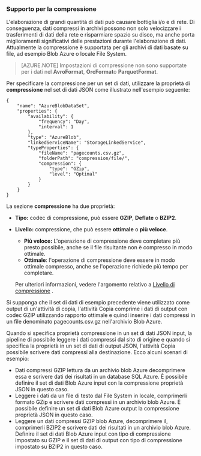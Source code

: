 ### <a name="compression-support"></a>Supporto per la compressione  
L'elaborazione di grandi quantità di dati può causare bottiglia i/o e di rete. Di conseguenza, dati compressi in archivi possono non solo velocizzare i trasferimenti di dati della rete e risparmiare spazio su disco, ma anche porta miglioramenti significativi delle prestazioni durante l'elaborazione di dati. Attualmente la compressione è supportata per gli archivi di dati basate su file, ad esempio Blob Azure o locale File System.  

> [AZURE.NOTE] Impostazioni di compressione non sono supportate per i dati nel **AvroFormat**, **OrcFormat**o **ParquetFormat**. 

Per specificare la compressione per un set di dati, utilizzare la proprietà di **compressione** nel set di dati JSON come illustrato nell'esempio seguente:   

    {  
        "name": "AzureBlobDataSet",  
        "properties": {  
            "availability": {  
                "frequency": "Day",  
                "interval": 1  
            },  
            "type": "AzureBlob",  
            "linkedServiceName": "StorageLinkedService",  
            "typeProperties": {  
                "fileName": "pagecounts.csv.gz",  
                "folderPath": "compression/file/",  
                "compression": {  
                    "type": "GZip",  
                    "level": "Optimal"  
                }  
            }  
        }  
    }  
 
La sezione **compressione** ha due proprietà:  
  
- **Tipo:** codec di compressione, può essere **GZIP**, **Deflate** o **BZIP2**.  
- **Livello:** compressione, che può essere **ottimale** o **più veloce**. 
    - **Più veloce:** L'operazione di compressione deve completare più presto possibile, anche se il file risultante non è compresso in modo ottimale. 
    - **Ottimale**: l'operazione di compressione deve essere in modo ottimale compresso, anche se l'operazione richiede più tempo per completare. 
    
    Per ulteriori informazioni, vedere l'argomento relativo a [Livello di compressione](https://msdn.microsoft.com/library/system.io.compression.compressionlevel.aspx) . 

Si supponga che il set di dati di esempio precedente viene utilizzato come output di un'attività di copia, l'attività Copia comprime i dati di output con codec GZIP utilizzando rapporto ottimale e quindi inserire i dati compressi in un file denominato pagecounts.csv.gz nell'archivio Blob Azure.   

Quando si specifica proprietà compressione in un set di dati JSON input, la pipeline di possibile leggere i dati compressi dal sito di origine e quando si specifica la proprietà in un set di dati di output JSON, l'attività Copia possibile scrivere dati compressi alla destinazione. Ecco alcuni scenari di esempio: 

- Dati compressi GZIP lettura da un archivio blob Azure decomprimere essa e scrivere dati dei risultati in un database SQL Azure. È possibile definire il set di dati Blob Azure input con la compressione proprietà JSON in questo caso. 
- Leggere i dati da un file di testo dal File System in locale, comprimerli formato GZip e scrivere dati compressi in un archivio blob Azure. È possibile definire un set di dati Blob Azure output la compressione proprietà JSON in questo caso.  
- Leggere un dati compressi GZIP blob Azure, decomprimere il, comprimerli BZIP2 e scrivere dati dei risultati in un archivio blob Azure. Definire il set di dati Blob Azure input con tipo di compressione impostato su GZIP e il set di dati di output con tipo di compressione impostato su BZIP2 in questo caso.   
